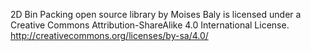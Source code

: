 2D Bin Packing open source library by Moises Baly is licensed under a Creative Commons Attribution-ShareAlike 4.0 International License.
http://creativecommons.org/licenses/by-sa/4.0/
